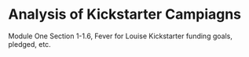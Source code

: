 # Analysis of Kickstarter Campiagns
Module One Section 1-1.6, Fever for Louise Kickstarter funding goals, pledged, etc.
